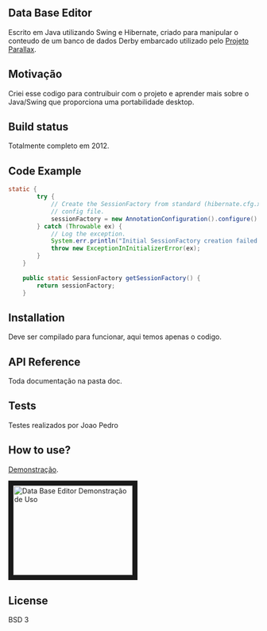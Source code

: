 ## Data Base Editor
Escrito em Java utilizando Swing e Hibernate, criado para manipular o conteudo de um banco de dados Derby embarcado utilizado pelo [Projeto Parallax](https://sourceforge.net/projects/parallaxu/files/). 

## Motivação
Criei esse codigo para contruibuir com o projeto e aprender mais sobre o Java/Swing que proporciona uma portabilidade desktop.

## Build status
Totalmente completo em 2012.

## Code Example
```java
static {
        try {
            // Create the SessionFactory from standard (hibernate.cfg.xml) 
            // config file.
            sessionFactory = new AnnotationConfiguration().configure().buildSessionFactory();
        } catch (Throwable ex) {
            // Log the exception. 
            System.err.println("Initial SessionFactory creation failed." + ex);
            throw new ExceptionInInitializerError(ex);
        }
    }
    
    public static SessionFactory getSessionFactory() {
        return sessionFactory;
    }
```    
## Installation
Deve ser compilado para funcionar, aqui temos apenas o codigo.

## API Reference

Toda documentação na pasta doc.

## Tests
Testes realizados por Joao Pedro

## How to use?
[Demonstração](https://www.youtube.com/watch?v=Btg0Pez6BSs).

<a href="http://www.youtube.com/watch?feature=player_embedded&v=https://www.youtube.com/watch?v=Btg0Pez6BSs
" target="_blank"><img src="http://img.youtube.com/vi/https://www.youtube.com/watch?v=Btg0Pez6BSs/0.jpg" 
alt="Data Base Editor Demonstração de Uso" width="240" height="180" border="10" /></a>

## License
BSD 3
